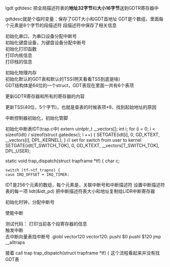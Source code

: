 lgdt gdtdesc 把全局描述符表的**地址32字节**和**大小16字节**送到GDTR寄存器中    

gdtdesc就是个临时变量：保存了GDT大小和GDT首地址
GDT是个数组，里面每个元素是8个字节的段描述符
段描述符中保存了相关信息

初始化串口，为串口设备分配中断号    
初始化键盘设备，为键盘设备分配中断号    
初始化打印函数      
打印内核信息        
打印栈的信息       

初始化物理内存       
初始化默认的GDT表和默认的TSS(明天看看TSS到底是啥)       
GDT结构体是64位的一个struct，GDT表现在里面一共有6个表项

更新GDTR寄存器和所有的寄存器的内容

更新TSS(40位，5个字节)，也就是查表的时候表项*8，找到起始地址的原因


中断控制器初始化，初始化管脚

初始化中断表IDT(trap.c中)
    extern uintptr_t __vectors[];
    int i;
    for (i = 0; i < sizeof(idt) / sizeof(struct gatedesc); i ++) {
        SETGATE(idt[i], 0, GD_KTEXT, __vectors[i], DPL_KERNEL);
    }
	// set for switch from user to kernel
    SETGATE(idt[T_SWITCH_TOK], 0, GD_KTEXT, __vectors[T_SWITCH_TOK], DPL_USER);

static void
trap_dispatch(struct trapframe *tf) {
    char c;

    switch (tf->tf_trapno) {
    case IRQ_OFFSET + IRQ_TIMER:



    



IDT是256个元素的数组，每个元素是，关联中断号和中断描述符
设置中断描述符表的每一项
lidt(&idt_pd) 把中断描述符表大小和地址复制给LIDR中断寄存器




初始化时钟，分配中断号

使能中断

测试代码：
打印当前各个段寄存器的信息      
触发中断       
去中断向量表找中断号
.globl vector120
vector120:
  pushl $0
  pushl $120
  jmp __alltraps

  接着
      call trap
trap_dispatch(struct trapframe *tf) {
这个流程看起来并没有找GDT表

